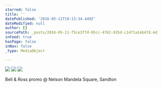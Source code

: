 ```yaml
---
starred: false
title: ''
datePublished: '2016-05-11T19:13:34.449Z'
dateModified: null
author: []
sourcePath: _posts/2016-05-11-f5ce3f7d-05cc-4762-935d-c1471a1eb47d.md
inFeed: true
hasPage: false
inNav: false
_type: MediaObject

---
```

![](https://the-grid-user-content.s3-us-west-2.amazonaws.com/c9013334-55b8-4c8d-94b1-343c9003d7e9.jpg)
![](https://the-grid-user-content.s3-us-west-2.amazonaws.com/3dbb3d7a-b1ee-4183-9113-fb242ea13b03.jpg)
![](https://the-grid-user-content.s3-us-west-2.amazonaws.com/7d90bb87-90f5-49ba-b554-3dca6cef577e.jpg)

Bell & Ross promo @ Nelson Mandela Square, Sandton